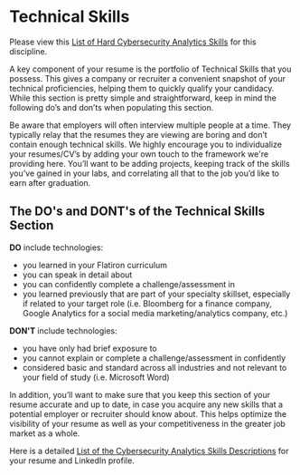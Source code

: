 # Technical Skills

Please view this [List of Hard Cybersecurity Analytics Skills](https://docs.google.com/document/d/1HmSMZTGdZm0MvjdKhYM1M2pjPW_1xglEu2Rqd050fSo/edit#) for this discipline. 

A key component of your resume is the portfolio of Technical Skills that you possess. This gives a company or recruiter a convenient snapshot of your technical proficiencies, helping them to quickly qualify your candidacy.  While this section is pretty simple and straightforward, keep in mind the following do’s and don’ts when populating this section.

Be aware that  employers will often interview multiple people  at a time. They typically relay that the resumes they are viewing are boring and don’t contain enough technical skills. We highly encourage you to individualize your resumes/CV’s by adding your own touch to the framework we're providing here.  You’ll want to be adding projects, keeping track of the skills you’ve gained in your labs, and correlating all that to the job you’d like to earn after graduation. 

## The DO's and DONT's of the Technical Skills Section

**DO** include technologies:
- you learned in your Flatiron curriculum
- you can speak in detail about
- you can confidently complete a challenge/assessment in
- you learned previously that are part of your specialty skillset, especially if related to your target role (i.e. Bloomberg for a finance company, Google Analytics for a social media marketing/analytics company, etc.)

**DON'T** include technologies:
- you have only had brief exposure to
- you cannot explain or complete a challenge/assessment in confidently
- considered basic and standard across all industries and not relevant to your field of study (i.e. Microsoft Word)

In addition, you’ll want to make sure that you keep this section of your resume accurate and up to date, in case you acquire any new skills that a potential employer or recruiter should know about. This helps optimize the visibility of your resume as well as your competitiveness in the greater job market as a whole.

Here is a detailed [List of the Cybersecurity Analytics Skills Descriptions](https://docs.google.com/document/d/11HI0zCGYSE5CYoixTQu5Mn8UY5N_96M7CAqg-G2eu8c/edit?ts=5e5fee28) for your resume and LinkedIn profile. 



